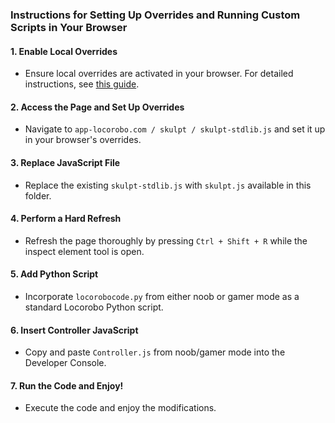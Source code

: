 ### Instructions for Setting Up Overrides and Running Custom Scripts in Your Browser

#### 1. **Enable Local Overrides**
   - Ensure local overrides are activated in your browser. For detailed instructions, see [this guide](https://www.ghacks.net/2018/02/27/make-permanent-changes-to-web-pages-with-chromes-overrides-dev-tool/).

#### 2. **Access the Page and Set Up Overrides**
   - Navigate to `app-locorobo.com / skulpt / skulpt-stdlib.js` and set it up in your browser's overrides.

#### 3. **Replace JavaScript File**
   - Replace the existing `skulpt-stdlib.js` with `skulpt.js` available in this folder.

#### 4. **Perform a Hard Refresh**
   - Refresh the page thoroughly by pressing `Ctrl + Shift + R` while the inspect element tool is open.

#### 5. **Add Python Script**
   - Incorporate `locorobocode.py` from either noob or gamer mode as a standard Locorobo Python script.

#### 6. **Insert Controller JavaScript**
   - Copy and paste `Controller.js` from noob/gamer mode into the Developer Console.

#### 7. **Run the Code and Enjoy!**
   - Execute the code and enjoy the modifications.
